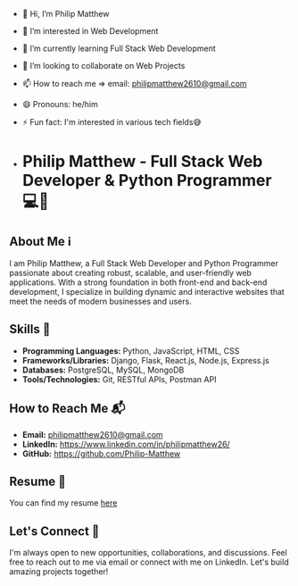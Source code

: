 - 👋 Hi, I’m Philip Matthew
- 👀 I’m interested in Web Development
- 🌱 I’m currently learning Full Stack Web Development
- 💞️ I’m looking to collaborate on Web Projects
- 📫 How to reach me => email: philipmatthew2610@gmail.com
- 😄 Pronouns: he/him
- ⚡ Fun fact: I'm interested in various tech fields😅

- # Philip Matthew - Full Stack Web Developer & Python Programmer 💻🐍

## About Me ℹ️
I am Philip Matthew, a Full Stack Web Developer and Python Programmer passionate about creating robust, scalable, and user-friendly web applications. With a strong foundation in both front-end and back-end development, I specialize in building dynamic and interactive websites that meet the needs of modern businesses and users.

## Skills 🚀
- **Programming Languages:** Python, JavaScript, HTML, CSS
- **Frameworks/Libraries:** Django, Flask, React.js, Node.js, Express.js
- **Databases:** PostgreSQL, MySQL, MongoDB
- **Tools/Technologies:** Git, RESTful APIs, Postman API

## How to Reach Me 📬
- **Email:** philipmatthew2610@gmail.com
- **LinkedIn:** https://www.linkedin.com/in/philipmatthew26/
- **GitHub:** https://github.com/Philip-Matthew

## Resume 📄
You can find my resume [here](https://philip-matthew.github.io/Portfolio/)

## Let's Connect 🤝
I'm always open to new opportunities, collaborations, and discussions. Feel free to reach out to me via email or connect with me on LinkedIn. Let's build amazing projects together!

